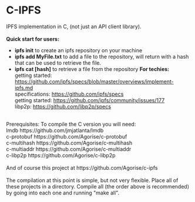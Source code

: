 # C-IPFS
IPFS implementation in C, (not just an API client library).<br/>
<br/>
**Quick start for users:**<br/>
* **ipfs init** to create an ipfs repository on your machine
* **ipfs add MyFile.txt** to add a file to the repository, will return with a hash that can be used to retrieve the file.
* **ipfs cat [hash]** to retrieve a file from the repository
**For techies:**<br/>
getting started: https://github.com/ipfs/specs/blob/master/overviews/implement-ipfs.md <br>
specifications: https://github.com/ipfs/specs <br>
getting started: https://github.com/ipfs/community/issues/177 <br> 
libp2p: https://github.com/libp2p/specs <br>
<br>
Prerequisites: To compile the C version you will need:<br>
lmdb https://github.com/jmjatlanta/lmdb<br>
c-protobuf https://github.com/Agorise/c-protobuf<br>
c-multihash https://github.com/Agorise/c-multihash<br>
c-multiaddr https://github.com/Agorise/c-multiaddr<br>
c-libp2p https://github.com/Agorise/c-libp2p<br>
<br>
And of course this project at https://github.com/Agorise/c-ipfs<br>
<br>
The compilation at this point is simple, but not very flexible. Place all of these projects in a directory. Compile all (the order above is recommended) by going into each one and running "make all".
